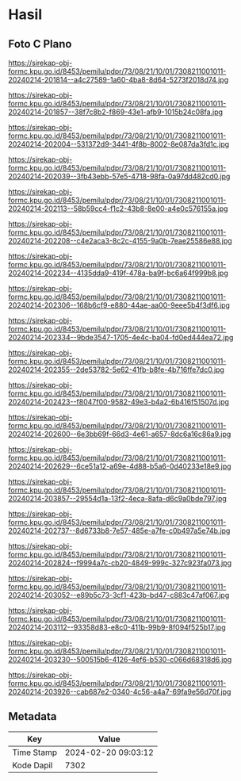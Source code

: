 # Hasil

## Foto C Plano

https://sirekap-obj-formc.kpu.go.id/8453/pemilu/pdpr/73/08/21/10/01/7308211001011-20240214-201814--a4c27589-1a60-4ba8-8d64-5273f2018d74.jpg

https://sirekap-obj-formc.kpu.go.id/8453/pemilu/pdpr/73/08/21/10/01/7308211001011-20240214-201857--38f7c8b2-f869-43e1-afb9-1015b24c08fa.jpg

https://sirekap-obj-formc.kpu.go.id/8453/pemilu/pdpr/73/08/21/10/01/7308211001011-20240214-202004--531372d9-3441-4f8b-8002-8e087da3fd1c.jpg

https://sirekap-obj-formc.kpu.go.id/8453/pemilu/pdpr/73/08/21/10/01/7308211001011-20240214-202039--3fb43ebb-57e5-4718-98fa-0a97dd482cd0.jpg

https://sirekap-obj-formc.kpu.go.id/8453/pemilu/pdpr/73/08/21/10/01/7308211001011-20240214-202113--58b59cc4-f1c2-43b8-8e00-a4e0c576155a.jpg

https://sirekap-obj-formc.kpu.go.id/8453/pemilu/pdpr/73/08/21/10/01/7308211001011-20240214-202208--c4e2aca3-8c2c-4155-9a0b-7eae25586e88.jpg

https://sirekap-obj-formc.kpu.go.id/8453/pemilu/pdpr/73/08/21/10/01/7308211001011-20240214-202234--4135dda9-419f-478a-ba9f-bc6a64f999b8.jpg

https://sirekap-obj-formc.kpu.go.id/8453/pemilu/pdpr/73/08/21/10/01/7308211001011-20240214-202306--168b6cf9-e880-44ae-aa00-9eee5b4f3df6.jpg

https://sirekap-obj-formc.kpu.go.id/8453/pemilu/pdpr/73/08/21/10/01/7308211001011-20240214-202334--9bde3547-1705-4e4c-ba04-fd0ed444ea72.jpg

https://sirekap-obj-formc.kpu.go.id/8453/pemilu/pdpr/73/08/21/10/01/7308211001011-20240214-202355--2de53782-5e62-41fb-b8fe-4b716ffe7dc0.jpg

https://sirekap-obj-formc.kpu.go.id/8453/pemilu/pdpr/73/08/21/10/01/7308211001011-20240214-202423--f8047f00-9582-49e3-b4a2-6b416f51507d.jpg

https://sirekap-obj-formc.kpu.go.id/8453/pemilu/pdpr/73/08/21/10/01/7308211001011-20240214-202600--6e3bb69f-66d3-4e61-a657-8dc6a16c86a9.jpg

https://sirekap-obj-formc.kpu.go.id/8453/pemilu/pdpr/73/08/21/10/01/7308211001011-20240214-202629--6ce51a12-a69e-4d88-b5a6-0d40233e18e9.jpg

https://sirekap-obj-formc.kpu.go.id/8453/pemilu/pdpr/73/08/21/10/01/7308211001011-20240214-203857--29554d1a-13f2-4eca-8afa-d6c9a0bde797.jpg

https://sirekap-obj-formc.kpu.go.id/8453/pemilu/pdpr/73/08/21/10/01/7308211001011-20240214-202737--8d6733b8-7e57-485e-a7fe-c0b497a5e74b.jpg

https://sirekap-obj-formc.kpu.go.id/8453/pemilu/pdpr/73/08/21/10/01/7308211001011-20240214-202824--f9994a7c-cb20-4849-999c-327c923fa073.jpg

https://sirekap-obj-formc.kpu.go.id/8453/pemilu/pdpr/73/08/21/10/01/7308211001011-20240214-203052--e89b5c73-3cf1-423b-bd47-c883c47af067.jpg

https://sirekap-obj-formc.kpu.go.id/8453/pemilu/pdpr/73/08/21/10/01/7308211001011-20240214-203112--93358d83-e8c0-411b-99b9-8f094f525b17.jpg

https://sirekap-obj-formc.kpu.go.id/8453/pemilu/pdpr/73/08/21/10/01/7308211001011-20240214-203230--500515b6-4126-4ef6-b530-c066d68318d6.jpg

https://sirekap-obj-formc.kpu.go.id/8453/pemilu/pdpr/73/08/21/10/01/7308211001011-20240214-203926--cab687e2-0340-4c56-a4a7-69fa9e56d70f.jpg


## Metadata

| Key        | Value               |
| ---------- | ------------------- |
| Time Stamp | 2024-02-20 09:03:12 |
| Kode Dapil | 7302                |



